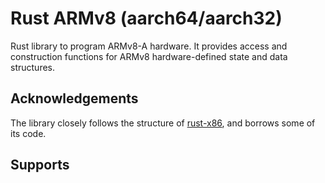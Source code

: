 # Rust ARMv8 (aarch64/aarch32)

Rust library to program ARMv8-A hardware. It provides access and construction functions
for ARMv8 hardware-defined state and data structures.

## Acknowledgements

The library closely follows the structure of [rust-x86](https://github.com/gz/rust-x86),
and borrows some of its code.

## Supports



